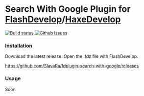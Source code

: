 Search With Google Plugin for [FlashDevelop](http://www.flashdevelop.org)/[HaxeDevelop](http://www.haxedevelop.org)
========================
[![Build status](https://ci.appveyor.com/api/projects/status/2ilh8bc97hl52hye?svg=true)](https://ci.appveyor.com/project/slavara/fdplugin-search-with-google)
[![Github Issues](https://img.shields.io/github/issues/SlavaRa/fdplugin-quicknavigate.svg)](https://github.com/SlavaRa/fdplugin-search-with-google/issues)

### Installation

Download the latest release. Open the .fdz file with FlashDevelop.

https://github.com/SlavaRa/fdplugin-search-with-google/releases

### Usage 

Soon
